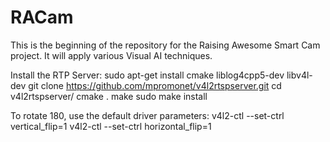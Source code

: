 # RACam

This is the beginning of the repository for the Raising Awesome Smart Cam project.  It will apply various Visual AI techniques.

Install the RTP Server:
  sudo apt-get install cmake liblog4cpp5-dev libv4l-dev
  git clone https://github.com/mpromonet/v4l2rtspserver.git
  cd v4l2rtspserver/
  cmake .
  make
  sudo make install


To rotate 180, use the default driver parameters:
v4l2-ctl --set-ctrl vertical_flip=1
v4l2-ctl --set-ctrl horizontal_flip=1
